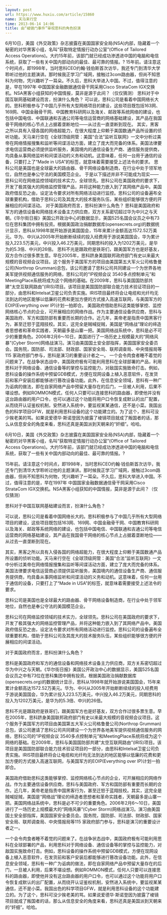 ```yaml
---
layout: post
url: https://www.huxiu.com/article/15860
name: 天马来行空
time: 2013-06-14 14:06
title: 由“棱镜门事件”审视思科的角色扮演
---
```

6月10日，美国《外交政策》杂志披露在美国国家安全局(NSA)内部，隐藏着一个秘密的对华黑客小组，名叫“获取特定情报行动办公室”(Office of Tailored Access Operations)。大约15年前，该部门就已经成功渗透进中国的电脑和电信系统，获取了一些有关中国内部动向的最佳、最可靠的情报。? 15年前。请注意这个时间点，即1998年，当时思科CEO约翰·钱伯斯首次访华，我还专门到清华大学聆听过他的主题演讲。那时候我正学习广域网，接触过3com路由器，但尚不知思科为何物，凭兴趣听了一耳朵。不久后，思科大举进入中国。不过，值得注意的是，早在1997年 中国国家金融数据通信骨干网采用Cisco StrataCom IGX交换机。NSA黑客小组获知的中国情报，莫非是源于此间？（仅仅猜测） 思科对于中国互联网基础建设而言，扮演什么角色？ 可以说，思科公司是看着中国网络长大的。思科积极参与了中国几乎所有大型网络项目的建设，这些项目既包括163网、169网、中国金融骨干网、中国教育科研网以及海关、邮政等系统网络的建设，也包括中国电信、中国联通和吉通公司等电信运营商的网络基础建设，其产品在我国骨干网络的核心节点上占据着垄断地位——从过去一直垄断到现在。 其实，黑客之所以具有入侵各国的网络超能力，在很大程度上仰赖于美国数通产品所设置的侦听功能。天马来行空在《全球顶级网管：美国“合法”监听互联网》一文中分析过美帝在网络情报搜集和监听等间谍活动方面，建立了庞大而完备的体系。美国法律要求电信运营商必须提供监听服务，美国境内的通信设备生产商、通信服务提供商，均具备从事网络监听和间谍活动的义务和动机。这意味着，任何一台用于通信的设备，只要打上了“Made in USA”的标签，就意味着需要接受上述法令的要求。 思科公司是美国也是全球最大的路由器、骨干网络设备制造商，在行业中处于领军地位，自然也是奉公守法的美国模范企业。 于是以下描述并非不可能成为现实—— 思科公司在网络监控领域的技术实力，全球领先。思科公司在美国政府的要求下，开发了极其强大的网络监控管理产品，并将这种能力嵌入到了其网络产品中。美国政府借反恐之由，设定法令要求对所有网络活动进行监控。思科公司的设备遍布全球重要机构，借助于思科公司及其庞大的技术服务队伍，某些组织能够很方便的开展相应的间谍活动。 对于美国政府而言，思科扮演什么角色？ 思科是美国政府和军方的通信设备和网络技术设备主力供应商，双方关系密切超过华为中兴之与天朝。《华尔街日报》美国公开政治中心的数据显示，美国525名国会议员之中有73位在思科集团中拥有投资。根据美国政治捐献数据库(opensecrets.org)的数据统计显示，思科从1998年就开始游说美国国会，15年来累计金额高达1572.52万美元。华为、中兴从2005年开始断断续续的投入经费用于游说美国国会，华为累计投入223.5万美元，中兴投入46.2万美元，同期思科的投入为1202万美元，是华为的5.3倍、中兴的26倍。 思科不光是跟政府是铁哥们，跟美国军方也是好基友，双方合作过很多票生意。早在2005年，思科跻身美国联邦政府部门有史以来最大规模的音视频会议项目。这个服务于美国军方的项目由美国第五大军火公司格鲁曼公司(Northrop Grumman)总包，该公司邀请了思科公司共同建设一个为世界各地美军提供视频通信服务的网络，思科公司的“IP视频会议 3540多点控制单元”和MeetingPlace系统将成为这个网络的基础。在2009年，思科与美国国防部共建“太空互联网路由”(IRIS)项目。该项目是美国国防部联合能力技术验证项目的一部分，由思科和Intelsat卫星公司负责实施。IRIS项目最终将会让电缆和光纤均无法到达的地区能够以低廉的花费和更加方便的方式接入高速互联网，与美国军方的EOIP(Everything over IP)计划一拍即合。 美国政府借助思科这类能够掌控、监控网络核心节点的企业，可开展相应的网络作战。作为主要通信设备供应商，思科与美国政府、军方和国防部有重要而长期的合作。近几年，美帝老是指责中国黑客行为，甚至迁怒于蓝翔技校。其实，这完全是贼喊捉贼，美国是“网络战”理论的缔造者思想者和革命实践者，天朝最多是山寨一把。美国网络战系统中，思科是必不可少的重要角色。2006年2月6～10日，美国进行了一场历史上规模最大的“网络风暴”(Cyber Storm)网络战演习。演习由美国国土安全部指挥，美国国家安全委员会。国务院，国防部、司法部、财政部、国家安全局、联邦调查局、中央情报局等115 家政府部门参与，思科是演习的重要设计者之一。 一个会令肉食者睡不着觉的问题来了。在战争状态战中，美国政府极有可能利用思科在全球部署的产品，利用思科对于网络设备、通信设备等的掌控与监控能力，对敌国实施致命打击。例如，思科设备的操作系统中预留GDB模式，方便在现网设备上植入恶意软件，在发货前和客户安装后都能够进行篡改设备功能。此外，在信息安全领域，思科有一种广为诟病的做法，即在自家网络产品中预留大量存在的后门，一旦被人利用，后果不堪设想。例如ROMMON模式，任何人只要可以连接思科的路由器，即使他并没有这台路由器的用户口令，也可以通过这个功能将用户口令恢复成默认的出厂配置，从而绕开认证鉴权机制，安然进入系统中，要监视某某通信，还不是小菜。我国出色的科学项目GFW，就是利用思科设备的这个功能建立的。为了这个，思科可没少挨老美的骂。如果说爱德华·斯诺登因为披露了棱镜项目就成了叛国者的话，那么从信息安全的角度来看，思科还真是美国派到天朝来的“奸细”。哈哈。

6月10日，美国《外交政策》杂志披露在美国国家安全局(NSA)内部，隐藏着一个秘密的对华黑客小组，名叫“获取特定情报行动办公室”(Office of Tailored Access Operations)。大约15年前，该部门就已经成功渗透进中国的电脑和电信系统，获取了一些有关中国内部动向的最佳、最可靠的情报。?

15年前。请注意这个时间点，即1998年，当时思科CEO约翰·钱伯斯首次访华，我还专门到清华大学聆听过他的主题演讲。那时候我正学习广域网，接触过3com路由器，但尚不知思科为何物，凭兴趣听了一耳朵。不久后，思科大举进入中国。不过，值得注意的是，早在1997年 中国国家金融数据通信骨干网采用Cisco StrataCom IGX交换机。NSA黑客小组获知的中国情报，莫非是源于此间？（仅仅猜测）

思科对于中国互联网基础建设而言，扮演什么角色？

可以说，思科公司是看着中国网络长大的。思科积极参与了中国几乎所有大型网络项目的建设，这些项目既包括163网、169网、中国金融骨干网、中国教育科研网以及海关、邮政等系统网络的建设，也包括中国电信、中国联通和吉通公司等电信运营商的网络基础建设，其产品在我国骨干网络的核心节点上占据着垄断地位——从过去一直垄断到现在。

其实，黑客之所以具有入侵各国的网络超能力，在很大程度上仰赖于美国数通产品所设置的侦听功能。天马来行空在《全球顶级网管：美国“合法”监听互联网》一文中分析过美帝在网络情报搜集和监听等间谍活动方面，建立了庞大而完备的体系。美国法律要求电信运营商必须提供监听服务，美国境内的通信设备生产商、通信服务提供商，均具备从事网络监听和间谍活动的义务和动机。这意味着，任何一台用于通信的设备，只要打上了“Made in USA”的标签，就意味着需要接受上述法令的要求。

思科公司是美国也是全球最大的路由器、骨干网络设备制造商，在行业中处于领军地位，自然也是奉公守法的美国模范企业。

思科公司在网络监控领域的技术实力，全球领先。思科公司在美国政府的要求下，开发了极其强大的网络监控管理产品，并将这种能力嵌入到了其网络产品中。美国政府借反恐之由，设定法令要求对所有网络活动进行监控。思科公司的设备遍布全球重要机构，借助于思科公司及其庞大的技术服务队伍，某些组织能够很方便的开展相应的间谍活动。

对于美国政府而言，思科扮演什么角色？

思科是美国政府和军方的通信设备和网络技术设备主力供应商，双方关系密切超过华为中兴之与天朝。《华尔街日报》美国公开政治中心的数据显示，美国525名国会议员之中有73位在思科集团中拥有投资。根据美国政治捐献数据库(opensecrets.org)的数据统计显示，思科从1998年就开始游说美国国会，15年来累计金额高达1572.52万美元。华为、中兴从2005年开始断断续续的投入经费用于游说美国国会，华为累计投入223.5万美元，中兴投入46.2万美元，同期思科的投入为1202万美元，是华为的5.3倍、中兴的26倍。

思科不光是跟政府是铁哥们，跟美国军方也是好基友，双方合作过很多票生意。早在2005年，思科跻身美国联邦政府部门有史以来最大规模的音视频会议项目。这个服务于美国军方的项目由美国第五大军火公司格鲁曼公司(Northrop Grumman)总包，该公司邀请了思科公司共同建设一个为世界各地美军提供视频通信服务的网络，思科公司的“IP视频会议 3540多点控制单元”和MeetingPlace系统将成为这个网络的基础。在2009年，思科与美国国防部共建“太空互联网路由”(IRIS)项目。该项目是美国国防部联合能力技术验证项目的一部分，由思科和Intelsat卫星公司负责实施。IRIS项目最终将会让电缆和光纤均无法到达的地区能够以低廉的花费和更加方便的方式接入高速互联网，与美国军方的EOIP(Everything over IP)计划一拍即合。

美国政府借助思科这类能够掌控、监控网络核心节点的企业，可开展相应的网络作战。作为主要通信设备供应商，思科与美国政府、军方和国防部有重要而长期的合作。近几年，美帝老是指责中国黑客行为，甚至迁怒于蓝翔技校。其实，这完全是贼喊捉贼，美国是“网络战”理论的缔造者思想者和革命实践者，天朝最多是山寨一把。美国网络战系统中，思科是必不可少的重要角色。2006年2月6～10日，美国进行了一场历史上规模最大的“网络风暴”(Cyber Storm)网络战演习。演习由美国国土安全部指挥，美国国家安全委员会。国务院，国防部、司法部、财政部、国家安全局、联邦调查局、中央情报局等115 家政府部门参与，思科是演习的重要设计者之一。

一个会令肉食者睡不着觉的问题来了。在战争状态战中，美国政府极有可能利用思科在全球部署的产品，利用思科对于网络设备、通信设备等的掌控与监控能力，对敌国实施致命打击。例如，思科设备的操作系统中预留GDB模式，方便在现网设备上植入恶意软件，在发货前和客户安装后都能够进行篡改设备功能。此外，在信息安全领域，思科有一种广为诟病的做法，即在自家网络产品中预留大量存在的后门，一旦被人利用，后果不堪设想。例如ROMMON模式，任何人只要可以连接思科的路由器，即使他并没有这台路由器的用户口令，也可以通过这个功能将用户口令恢复成默认的出厂配置，从而绕开认证鉴权机制，安然进入系统中，要监视某某通信，还不是小菜。我国出色的科学项目GFW，就是利用思科设备的这个功能建立的。为了这个，思科可没少挨老美的骂。如果说爱德华·斯诺登因为披露了棱镜项目就成了叛国者的话，那么从信息安全的角度来看，思科还真是美国派到天朝来的“奸细”。哈哈。


